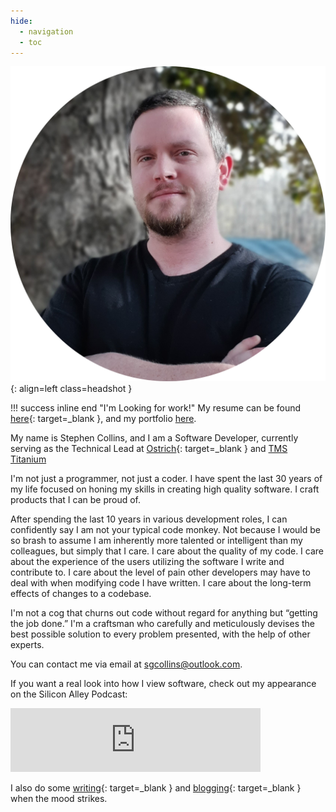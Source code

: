 ```yaml
---
hide:
  - navigation
  - toc
---
```


![Stephen Collins](img/headshot.png){: align=left class=headshot }

!!! success inline end "I'm Looking for work!"
    My resume can be found [here](/resume.pdf){: target=_blank }, and my portfolio [here](https://nibblesnbits.github.io/).

My name is Stephen Collins, and I am a Software Developer, currently serving as the Technical Lead at [Ostrich](https://getostrich.com){: target=_blank } and [TMS Titanium](https://tmstitanium.com/)

I'm not just a programmer, not just a coder.  I have spent the last 30 years of my life focused on honing my skills in creating high quality software.  I craft products that I can be proud of.

After spending the last 10 years in various development roles, I can confidently say I am not your typical code monkey.  Not because I would be so brash to assume I am inherently more talented or intelligent than my colleagues, but simply that I care.  I care about the quality of my code.  I care about the experience of the users utilizing the software I write and contribute to.  I care about the level of pain other developers may have to deal with when modifying code I have written.  I care about the long-term effects of changes to a codebase.

I'm not a cog that churns out code without regard for anything but “getting the job done.” I'm a craftsman who carefully and meticulously devises the best possible solution to every problem presented, with the help of other experts.

You can contact me via email at [sgcollins@outlook.com](mailto:sgcollins@outlook.com).

If you want a real look into how I view software, check out my appearance on the Silicon Alley Podcast:

<iframe src="https://anchor.fm/silicon-alley/embed/episodes/The-Human-Side-of-Software--Stephen-Collins--Founder-of-Double-Precision-Software-enmbh3" height="102px" width="400px" frameborder="0" scrolling="no"></iframe>

I also do some [writing](https://nibblesnbits.medium.com){: target=_blank } and [blogging](https://blog.theunad.com/){: target=_blank } when the mood strikes.
